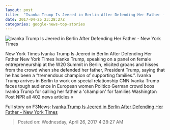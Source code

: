 ```yaml
---
layout: post
title:  "Ivanka Trump Is Jeered in Berlin After Defending Her Father - New York Times"
date: 2017-04-25 23:28:27Z
categories: google-news-top-stories
---
```


![Ivanka Trump Is Jeered in Berlin After Defending Her Father - New York Times](https://static01.nyt.com/images/2017/04/26/world/26Ivanka/26Ivanka-facebookJumbo.jpg)

New York Times Ivanka Trump Is Jeered in Berlin After Defending Her Father New York Times Ivanka Trump, speaking on a panel on female entrepreneurship at the W20 Summit in Berlin, elicited groans and hisses from the crowd when she defended her father, President Trump, saying that he has been a “tremendous champion of supporting families.”. Ivanka Trump arrives in Berlin to work on special relationship CNN Ivanka Trump faces tough audience in European women Politico German crowd boos Ivanka Trump for calling her father a 'champion' for families Washington Post NPR all 402 news articles »


Full story on F3News: [Ivanka Trump Is Jeered in Berlin After Defending Her Father - New York Times](http://www.f3nws.com/n/cBgysH)

> Posted on: Wednesday, April 26, 2017 4:28:27 AM
